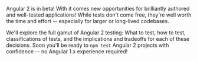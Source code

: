 Angular 2 is in beta! With it comes new opportunities for brilliantly authored and well-tested applications! While tests don't come free, they're well worth the time and effort -- especially for larger or long-lived codebases.

We'll explore the full gamut of Angular 2 testing: What to test, how to test, classifications of tests, and the implications and tradeoffs for each of these decisions. Soon you'll be ready to `npm test` Angular 2 projects with confidence -- no Angular 1.x experience required!
